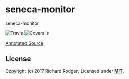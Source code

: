 # seneca-monitor
seneca-monitor

![Travis][BadgeTravis]
![Coveralls][BadgeCoveralls]

[Annotated Source][Anno]


## License
Copyright (c) 2017 Richard Rodger;
Licensed under __[MIT][Lic]__.


[BadgeCoveralls]: https://coveralls.io/repos/rjrodger/seneca-monitor/badge.svg?branch=master&service=github
[BadgeTravis]: https://travis-ci.org/rjrodger/seneca-monitor.svg?branch=master
[Lic]: ./LICENSE
[Anno]: http://htmlpreview.github.io/?https://github.com/rjrodger/seneca-monitor/blob/master/docs/annotated/monitor.html
